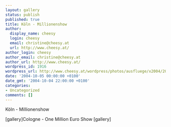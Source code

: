 ```yaml
---
layout: gallery
status: publish
published: true
title: Köln - Millionenshow
author:
  display_name: cheesy
  login: cheesy
  email: christine@cheesy.at
  url: http://www.cheesy.at/
author_login: cheesy
author_email: christine@cheesy.at
author_url: http://www.cheesy.at/
wordpress_id: 1916
wordpress_url: http://www.cheesy.at/wordpress/photos/ausfluege/x2004/2004-10-05/
date: '2004-10-05 00:00:00 +0100'
date_gmt: '2004-10-04 22:00:00 +0100'
categories:
- Uncategorized
comments: []
---
```

<!--:de-->Köln - Millionenshow
[gallery]<!--:--><!--:en-->Cologne - One Million Euro Show
[gallery]<!--:-->
